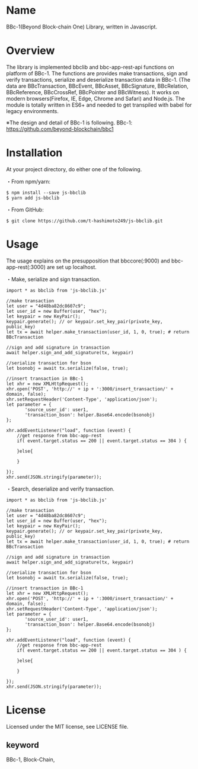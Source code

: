 Name
=====
BBc-1(Beyond Block-chain One) Library, written in Javascript. 

# Overview
The library is implemented bbclib and bbc-app-rest-api functions on platform of BBc-1.
The functions are provides make transactions, sign and verify transactions, serialize and deserialize transaction data in BBc-1. (The data are BBcTransaction, BBcEvent, BBcAsset, BBcSignature, BBcRelation, BBcReference, BBcCrossRef, BBcPointer and BBcWitness).
It works on modern browsers(Firefox, IE, Edge, Chrome and Safari) and Node.js. 
The module is totally written in ES6+ and needed to get transpiled with babel for legacy environments.

※The design and detail of BBc-1 is following.
BBc-1: https://github.com/beyond-blockchain/bbc1
  
# Installation
At your project directory, do either one of the following.

・From npm/yarn:
```$xslt
$ npm install --save js-bbclib
$ yarn add js-bbclib
```

・From GitHub:
```$xslt
$ git clone https://github.com/t-hashimoto249/js-bbclib.git
```

# Usage
The usage explains on the presupposition that bbccore(:9000) and bbc-app-rest(:3000) are set up localhost.

・Make, serialize and sign transaction.

```$xslt
import * as bbclib from 'js-bbclib.js'

//make transaction
let user = "4d48ba82dc8607c9";
let user_id = new Buffer(user, "hex");
let keypair = new KeyPair();
keypair.generate(); // or keypair.set_key_pair(private_key, public_key)
let tx = await helper.make_transaction(user_id, 1, 0, true); # return BBcTransaction

//sign and add signature in transaction
await helper.sign_and_add_signature(tx, keypair)

//serialize transaction for bson
let bsonobj = await tx.serialize(false, true);

//insert transaction in BBc-1
let xhr = new XMLHttpRequest();
xhr.open('POST', 'http://' + ip + ':3000/insert_transaction/' + domain, false);
xhr.setRequestHeader('Content-Type', 'application/json');
let parameter = {
       'source_user_id': user1,
       'transaction_bson': helper.Base64.encode(bsonobj)
};

xhr.addEventListener("load", function (event) {
    //get response from bbc-app-rest
    if( event.target.status == 200 || event.target.status == 304 ) {    
       
    }else{
       
    }
       
});
xhr.send(JSON.stringify(parameter));

```

・Search, deserialize and verify transaction.

```$xslt
import * as bbclib from 'js-bbclib.js'

//make transaction
let user = "4d48ba82dc8607c9";
let user_id = new Buffer(user, "hex");
let keypair = new KeyPair();
keypair.generate(); // or keypair.set_key_pair(private_key, public_key)
let tx = await helper.make_transaction(user_id, 1, 0, true); # return BBcTransaction

//sign and add signature in transaction
await helper.sign_and_add_signature(tx, keypair)

//serialize transaction for bson
let bsonobj = await tx.serialize(false, true);

//insert transaction in BBc-1
let xhr = new XMLHttpRequest();
xhr.open('POST', 'http://' + ip + ':3000/insert_transaction/' + domain, false);
xhr.setRequestHeader('Content-Type', 'application/json');
let parameter = {
       'source_user_id': user1,
       'transaction_bson': helper.Base64.encode(bsonobj)
};

xhr.addEventListener("load", function (event) {
    //get response from bbc-app-rest
    if( event.target.status == 200 || event.target.status == 304 ) {    
       
    }else{
       
    }
       
});
xhr.send(JSON.stringify(parameter));

```


# License
Licensed under the MIT license, see LICENSE file.

## keyword
BBc-1, Block-Chain, 
